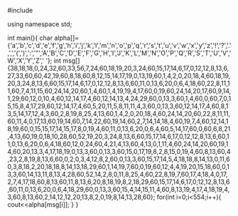 #include<iostream>

using namespace std;

int main(){
    char alpha[]={'a','b','c','d','e','f','g','h','i','j','k','l','m','n','o','p','q','r','s','t','u','v','w','x','y','z','!','?','.',',','(',')',':','"','A','B','C','D','E','F','G','H','I','J','K','L','M','N','O','P','Q','R','S','T','U','V','W','X','Y','Z',' '};
    int msg[]{38,18,18,0,24,32,60,33,56,7,24,60,18,19,20,3,24,60,15,17,14,6,17,0,12,12,8,13,6,27,33,60,60,42,19,60,8,18,60,8,12,15,14,17,19,0,13,19,60,1,4,2,0,20,18,4,60,18,19,20,3,24,8,13,6,60,15,17,14,6,17,0,12,12,8,13,6,60,11,0,13,6,20,0,6,4,18,60,22,8,11,11,60,7,4,11,15,60,24,14,20,60,1,4,60,1,4,19,19,4,17,60,0,19,60,24,14,20,17,60,9,14,1,29,60,12,0,10,4,60,12,14,17,4,60,12,14,13,4,24,29,60,0,13,3,60,1,4,60,0,60,7,0,15,15,8,4,17,29,60,12,14,17,4,60,5,20,11,5,8,11,11,4,3,60,0,13,3,60,12,14,17,4,60,8,13,5,14,17,12,4,3,60,2,8,19,8,25,4,13,60,1,4,2,0,20,18,4,60,24,14,20,60,22,8,11,11,60,11,4,0,17,13,60,19,14,60,7,14,22,60,19,14,60,2,7,14,14,18,4,60,19,7,4,60,12,14,18,19,60,0,15,15,17,14,15,17,8,0,19,4,60,11,0,13,6,20,0,6,4,60,5,14,17,60,0,60,6,8,21,4,13,60,19,0,18,10,28,60,52,19,20,3,24,8,13,6,60,15,17,14,6,17,0,12,12,8,13,6,60,11,0,13,6,20,0,6,4,18,60,12,0,24,60,4,21,4,13,60,4,13,0,1,11,4,60,24,14,20,60,19,14,60,20,13,3,4,17,18,19,0,13,3,60,0,13,3,60,15,0,17,19,8,2,8,15,0,19,4,60,8,13,60,4,23,2,8,19,8,13,6,60,0,2,0,3,4,12,8,2,60,0,13,3,60,15,17,14,5,4,18,18,8,14,13,0,11,60,3,8,18,2,20,18,18,8,14,13,18,29,60,1,14,19,7,60,0,19,60,12,4,4,19,20,15,18,60,0,13,3,60,14,13,11,8,13,4,28,60,52,14,2,8,0,11,8,25,4,60,22,8,19,7,60,17,4,18,4,0,17,2,7,4,17,18,60,8,13,60,11,8,13,6,20,8,18,19,8,2,18,29,60,15,17,14,6,17,0,12,12,8,13,6,60,11,0,13,6,20,0,6,4,18,29,60,0,13,3,60,15,4,14,15,11,4,60,8,13,19,4,17,4,18,19,4,3,60,8,13,60,2,14,12,12,20,13,8,2,0,19,8,14,13,28,60};
    for(int i=0;i<554;i++){
        cout<<alpha[msg[i]];
    }
}
